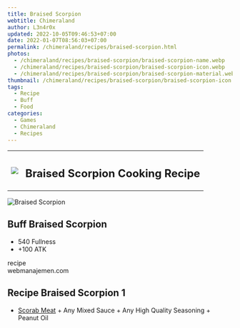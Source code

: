```yaml
---
title: Braised Scorpion
webtitle: Chimeraland
author: L3n4r0x
updated: 2022-10-05T09:46:53+07:00
date: 2022-01-07T08:56:03+07:00
permalink: /chimeraland/recipes/braised-scorpion.html
photos:
  - /chimeraland/recipes/braised-scorpion/braised-scorpion-name.webp
  - /chimeraland/recipes/braised-scorpion/braised-scorpion-icon.webp
  - /chimeraland/recipes/braised-scorpion/braised-scorpion-material.webp
thumbnail: /chimeraland/recipes/braised-scorpion/braised-scorpion-icon.webp
tags:
  - Recipe
  - Buff
  - Food
categories:
  - Games
  - Chimeraland
  - Recipes
---
```


<section id="bootstrap-wrapper"><link rel="stylesheet" href="https://cdn.statically.io/gh/dimaslanjaka/Web-Manajemen/40ac3225/css/bootstrap-4.5-wrapper.css"/><div class="row mb-2"><div class="col-md-12 mb-2"><table class="table" id="post-info"><tbody><tr><td><img class="d-inline-block me-2" src="/chimeraland/recipes/braised-scorpion/braised-scorpion-icon.webp" width="auto" height="auto"/></td><td><h1 class="fs-5">Braised Scorpion Cooking Recipe</h1></td></tr></tbody></table></div></div><div class="card mb-2"><div class="row g-0"><div class="col-sm-4 position-relative mb-2"><img src="/chimeraland/recipes/braised-scorpion/braised-scorpion-material.webp" class="card-img fit-cover w-100 h-100" alt="Braised Scorpion" data-fancybox="true"/></div><div class="col-sm-8 mb-2"><div class="card-body"><h2 class="card-title fs-5">Buff Braised Scorpion</h2><div class="card-text"><ul><li>540 Fullness</li><li>+100 ATK</li></ul></div><span class="badge rounded-pill bg-dark">recipe</span></div><div class="card-footer text-end text-muted">webmanajemen.com</div></div></div></div><div class="row mb-2"><div class="col-12 col-lg-6 recipe-item mb-2"><div class="card"><div class="card-body"><h2 class="card-title fs-5">Recipe Braised Scorpion 1</h2><div class="card-text"><ul><li><a class="text-decoration-none" href="/chimeraland/materials/scorab-meat.html">Scorab Meat</a><span> + </span>Any Mixed Sauce<span> + </span>Any High Quality Seasoning<span> + </span>Peanut Oil</li></ul></div></div></div></div></div></section>